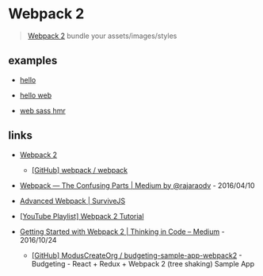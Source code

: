 # Webpack 2

> [Webpack 2](https://webpack.js.org/) bundle your assets/images/styles


## examples

* [hello](hello)

* [hello web](hello_web)

* [web sass hmr](web_sass_hmr)


## links

* [Webpack 2](https://webpack.js.org/)

  * [[GitHub] webpack / webpack](https://github.com/webpack/webpack)

* [Webpack — The Confusing Parts | Medium by @rajaraodv](https://medium.com/@rajaraodv/webpack-the-confusing-parts-58712f8fcad9) - 2016/04/10

* [Advanced Webpack | SurviveJS](https://presentations.survivejs.com/advanced-webpack/)

* [[YouTube Playlist] Webpack 2 Tutorial](https://www.youtube.com/watch?v=JdGnYNtuEtE&list=PLkEZWD8wbltnRp6nRR8kv97RbpcUdNawY)

* [Getting Started with Webpack 2 | Thinking in Code – Medium](https://blog.madewithenvy.com/getting-started-with-webpack-2-ed2b86c68783) - 2016/10/24

  * [[GitHub] ModusCreateOrg / budgeting-sample-app-webpack2](https://github.com/ModusCreateOrg/budgeting-sample-app-webpack2) - Budgeting - React + Redux + Webpack 2 (tree shaking) Sample App
